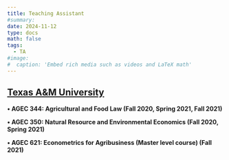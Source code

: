 ```yaml
---
title: Teaching Assistant
#summary: 
date: 2024-11-12
type: docs
math: false
tags:
  - TA
#image:
#  caption: 'Embed rich media such as videos and LaTeX math'
---
```


## [Texas A&M University](https://agecon.tamu.edu) 
**• AGEC 344: Agricultural and Food Law (Fall 2020, Spring 2021, Fall 2021)**

**• AGEC 350: Natural Resource and Environmental Economics (Fall 2020, Spring 2021)**

**• AGEC 621: Econometrics for Agribusiness (Master level course) (Fall 2021)**
